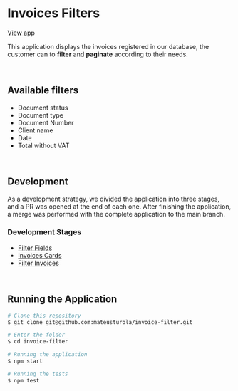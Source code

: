 # Invoices Filters
[View app](https://mateusturola.github.io/invoice-filter/)

This application displays the invoices registered in our database, the customer can to **filter** and **paginate** according to their needs.

&#xa0;
## Available filters
* Document status
* Document type
* Document Number
* Client name
* Date
* Total without VAT

&#xa0;
## Development
As a development strategy, we divided the application into three stages, and a PR was opened at the end of each one. After finishing the application, a merge was performed with the complete application to the main branch.

### Development Stages
* [Filter Fields](https://github.com/mateusturola/invoice-filter/pull/1)
* [Invoices Cards](https://github.com/mateusturola/invoice-filter/pull/2)
* [Filter Invoices](https://github.com/mateusturola/invoice-filter/pull/3)

&#xa0;
## Running the Application
```bash
# Clone this repository
$ git clone git@github.com:mateusturola/invoice-filter.git

# Enter the folder 
$ cd invoice-filter

# Running the application 
$ npm start

# Running the tests 
$ npm test
```
